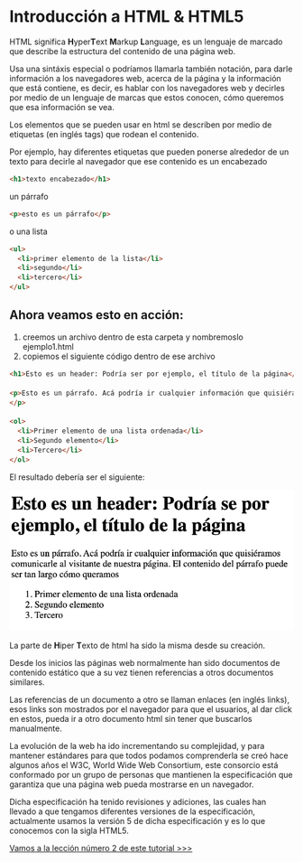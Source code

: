 # Introducción a HTML & HTML5

HTML significa **H**yper**T**ext **M**arkup **L**anguage, es un lenguaje de marcado que describe la estructura del contenido de una página web.

Usa una sintáxis especial o podríamos llamarla también notación, para darle información a los navegadores web, acerca de la página y la información que está contiene, es decir, es hablar con los navegadores web y decirles por medio de un lenguaje de marcas que estos conocen, cómo queremos que esa información se vea.

Los elementos que se pueden usar en html se describen por medio de etiquetas (en inglés tags) que rodean el contenido.

Por ejemplo, hay diferentes etiquetas que pueden ponerse alrededor de un texto para decirle al navegador que ese contenido es un encabezado 
```html 
<h1>texto encabezado</h1>
```

un párrafo
```html 
<p>esto es un párrafo</p>
```

o una lista
```html 
<ul>
  <li>primer elemento de la lista</li>
  <li>segundo</li>
  <li>tercero</li>
</ul>
```

## Ahora veamos esto en acción: 
 1) creemos un archivo dentro de esta carpeta y nombremoslo ejemplo1.html
 2) copiemos el siguiente código dentro de ese archivo

```html
<h1>Esto es un header: Podría ser por ejemplo, el título de la página</h1>

<p>Esto es un párrafo. Acá podría ir cualquier información que quisiéramos comunicarle al visitante de nuestra página. El contenido del párrafo puede ser tan largo cómo queramos
</p>

<ol>
  <li>Primer elemento de una lista ordenada</li>
  <li>Segundo elemento</li>
  <li>Tercero</li>
</ol>
```

El resultado debería ser el siguiente:

![resultado](ejemplo1.jpg)


La parte de **H**iper **T**exto de html ha sido la misma desde su creación.

Desde los inicios las páginas web normalmente han sido documentos de contenido estático que a su vez tienen referencias a otros documentos similares.

Las referencias de un documento a otro se llaman enlaces (en inglés links), esos links son mostrados por el navegador para que el usuarios, al dar click en estos, pueda ir a otro documento html sin tener que buscarlos manualmente.

La evolución de la web ha ido incrementando su complejidad, y para mantener estándares para que todos podamos comprenderla se creó hace algunos años el W3C, World Wide Web Consortium, este consorcio está conformado por un grupo de personas que mantienen la especificación que garantiza que una página web pueda mostrarse en un navegador.

Dicha especificación ha tenido revisiones y adiciones, las cuales han llevado a que tengamos diferentes versiones de la especificación, actualmente usamos la versión 5 de dicha especificación y es lo que conocemos con la sigla HTML5.

[Vamos a la lección número 2 de este tutorial >>>](leccion2.md)
